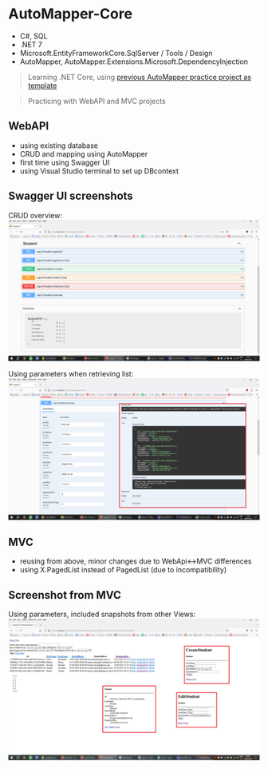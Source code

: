 # AutoMapper-Core
- C#, SQL
- .NET 7
- Microsoft.EntityFrameworkCore.SqlServer / Tools / Design
- AutoMapper, AutoMapper.Extensions.Microsoft.DependencyInjection

> Learning .NET Core, using [previous AutoMapper practice project as template](https://github.com/kovac031/AutoMapper-EF)

> Practicing with WebAPI and MVC projects

## WebAPI
- using existing database
- CRUD and mapping using AutoMapper
- first time using Swagger UI
- using Visual Studio terminal to set up DBcontext

## Swagger UI screenshots
CRUD overview:
![scr1](https://github.com/kovac031/AutoMapper-Core/blob/main/scr1.jpg)

Using parameters when retrieving list:
![scr2](https://github.com/kovac031/AutoMapper-Core/blob/main/scr2.jpg)

## MVC
- reusing from above, minor changes due to WebApi<->MVC differences
- using X.PagedList instead of PagedList (due to incompatibility)

## Screenshot from MVC
Using parameters, included snapshots from other Views:
![scr3](https://github.com/kovac031/AutoMapper-Core/blob/main/scr3.jpg)
